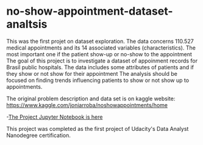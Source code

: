 # no-show-appointment-dataset-analtsis
This was the first projet on dataset exploration. The data concerns 110.527 medical appointments and its 14 associated variables (characteristics). 
The most important one if the patient show-up or no-show to the appointment
The goal of this project is to investigate a dataset of appoinment records for Brasil public hospitals. 
The data includes some attributes of patients and if they show or not show for their appointment
The analysis should be focused on finding trends influencing patients to show or not show up to appointments.

The original problem description and data set is on kaggle website: https://www.kaggle.com/joniarroba/noshowappointments/home

-[The Project Jupyter Notebook is here ](https://github.com/BorisManga/no-show-appointment-dataset-analtsis/blob/main/Investigate_a_Dataset.ipynb)

This project was completed as the first project of Udacity's Data Analyst Nanodegree certification.
